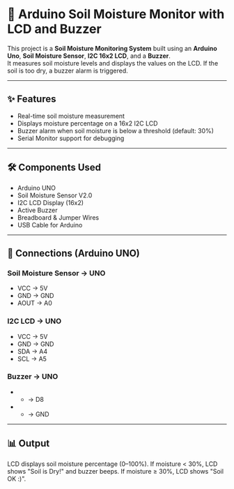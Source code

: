 # 🌱 Arduino Soil Moisture Monitor with LCD and Buzzer

This project is a **Soil Moisture Monitoring System** built using an **Arduino Uno**, **Soil Moisture Sensor**, **I2C 16x2 LCD**, and a **Buzzer**.  
It measures soil moisture levels and displays the values on the LCD. If the soil is too dry, a buzzer alarm is triggered.

---

## ✨ Features
- Real-time soil moisture measurement
- Displays moisture percentage on a 16x2 I2C LCD
- Buzzer alarm when soil moisture is below a threshold (default: 30%)
- Serial Monitor support for debugging

---
## 🛠 Components Used
- Arduino UNO  
- Soil Moisture Sensor V2.0  
- I2C LCD Display (16x2)  
- Active Buzzer  
- Breadboard & Jumper Wires  
- USB Cable for Arduino  

---

## 🔌 Connections (Arduino UNO)

### Soil Moisture Sensor → UNO
- VCC → 5V  
- GND → GND  
- AOUT → A0  

### I2C LCD → UNO
- VCC → 5V  
- GND → GND  
- SDA → A4  
- SCL → A5  

### Buzzer → UNO
- + → D8  
- - → GND  

---

## 📊 Output

LCD displays soil moisture percentage (0–100%).
If moisture < 30%, LCD shows "Soil is Dry!" and buzzer beeps.
If moisture ≥ 30%, LCD shows "Soil OK :)".
